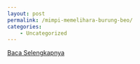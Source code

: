 ```yaml
---
layout: post
permalink: /mimpi-memelihara-burung-beo/
categories:
    - Uncategorized
---
```


[Baca Selengkapnya](/05)